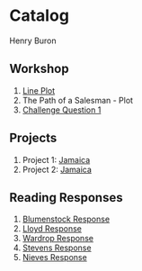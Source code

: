 # Catalog

Henry Buron

## Workshop

1. [Line Plot](https://github.com/hpburon/Workshop/blob/master/plot2.png)
2. The Path of a Salesman - Plot
3. [Challenge Question 1](https://github.com/hpburon/Workshop/blob/master/Challenge_Question_1.png)

## Projects

1. Project 1: [Jamaica](https://hpburon.github.io/Workshop/project1)
2. Project 2: [Jamaica](https://hpburon.github.io/Workshop/project2)

## Reading Responses

1. [Blumenstock Response](https://hpburon.github.io/Workshop/blumenstock)
2. [Lloyd Response](https://hpburon.github.io/Workshop/Lloyd)
3. [Wardrop Response](https://hpburon.github.io/Workshop/Wardrop)
4. [Stevens Response](https://hpburon.github.io/Workshop/Stevens)
5. [Nieves Response](https://hpburon.github.io/Workshop/Nieves)

